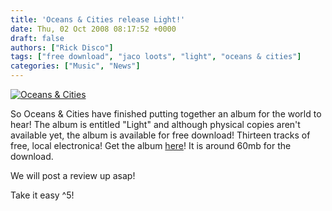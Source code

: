 ```yaml
---
title: 'Oceans & Cities release Light!'
date: Thu, 02 Oct 2008 08:17:52 +0000
draft: false
authors: ["Rick Disco"]
tags: ["free download", "jaco loots", "light", "oceans & cities"]
categories: ["Music", "News"]
---
```


[![](/wp-content/uploads/2008/06/oc-300x225.jpg "Oceans & Cities")](/wp-content/uploads/2008/06/oc.jpg)

So Oceans & Cities have finished putting together an album for the world to hear! The album is entitled "Light" and although physical copies aren't available yet, the album is available for free download! Thirteen tracks of free, local electronica! Get the album [here](http://www.4shared.com/file/65238760/5964e662/Oceans_CitiesLight.html "Oceans & Cities: Light")! It is around 60mb for the download.

We will post a review up asap!

Take it easy ^5!